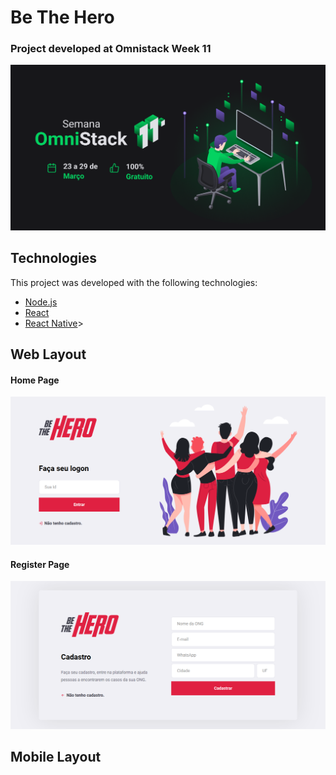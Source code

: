 # Be The Hero
### Project developed at Omnistack Week 11
![OmniStack Week 11](.github/Semana-OmniStack-11.png)

## Technologies
This project was developed with the following technologies:
* [Node.js](https://nodejs.org/)
* [React](https://reactjs.org/)
* [React Native](https://reactnative.dev/)>

## Web Layout 
#### Home Page
![Home Page](.github/Be-The-Hero-Home.png)

#### Register Page
![Register Page](.github/Be-The-Hero-Cadastro.png)

## Mobile Layout
